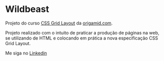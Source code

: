 # Wildbeast

Projeto do curso <a href="https://www.origamid.com/curso/css-grid-layout/">CSS Grid Layout</a> da <a href="https://www.origamid.com/">origamid.com</a>.

Projeto realizado com o intuito de praticar a produção de páginas na web, se utilizando de HTML e colocando em prática a nova especificação CSS Grid Layout.

Me siga no <a href="https://www.linkedin.com/in/jose-de-souza/">Linkedin</a>